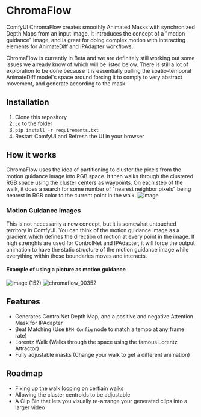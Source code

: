 # ChromaFlow

ComfyUI ChromaFlow creates smoothly Animated Masks with synchronized Depth Maps from an input image. It introduces the concept of a "motion guidance" image, and is great for doing complex motion with interacting elements for AnimateDiff and IPAdapter workflows.

ChromaFlow is currently in Beta and we are definitely still working out some issues we already know of which will be listed below.  There is still a lot of exploration to be done because it is essentially pulling the spatio-temporal AnimateDiff model's space around forcing it to comply to very abstract movement, and generate according to the mask.

## Installation
1. Clone this repository
2. `cd` to the folder
3. `pip install -r requirements.txt`
4. Restart ComfyUI and Refresh the UI in your browser

## How it works
ChromaFlow uses the idea of partitioning to cluster the pixels from the motion guidance image into RGB space. It then walks through the clustered RGB space using the cluster centers as waypoints. On each step of the walk, it does a search for some number of "nearest neighbor pixels" being nearest in RGB color to the current point in the walk.
![image](https://github.com/lks-ai/chromaflow/assets/163685473/32c115dd-67cb-4c25-9558-6103a231474b)

### Motion Guidance Images
This is not necessarily a new concept, but it is somewhat untouched territory in ComfyUI. You can think of the motion guidance image as a gradient which defines the direction of motion at every point in the image. If high strenghts are used for ControlNet and IPAdapter, it will force the output animation to have the static structure of the motion guidance image while everything within those boundaries moves and interacts.
#### Example of using a picture as motion guidance
![image (152)](https://github.com/lks-ai/chromaflow/assets/163685473/e6d2b7d7-f35c-4852-ac28-abb3d732f459) ![chromaflow_00352](https://github.com/lks-ai/chromaflow/assets/163685473/b18cb700-5202-4e84-8d4b-33351ccde535)

## Features
- Generates ControlNet Depth Map, and a positive and negative Attention Mask for IPAdapter
- Beat Matching (Use `BPM Config` node to match a tempo at any frame rate)
- Lorentz Walk (Walks through the space using the famous Lorentz Attractor)
- Fully adjustable masks (Change your walk to get a different animation)

## Roadmap
- Fixing up the walk looping on certiain walks
- Allowing the cluster centroids to be adjustable
- A Clip Bin that lets you visually re-arrange your generated clips into a larger video
